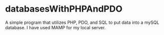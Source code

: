 # databasesWithPHPAndPDO
 A simple program that utilizes PHP, PDO, and SQL to put data into a mySQL database. I have used MAMP for my local server.

